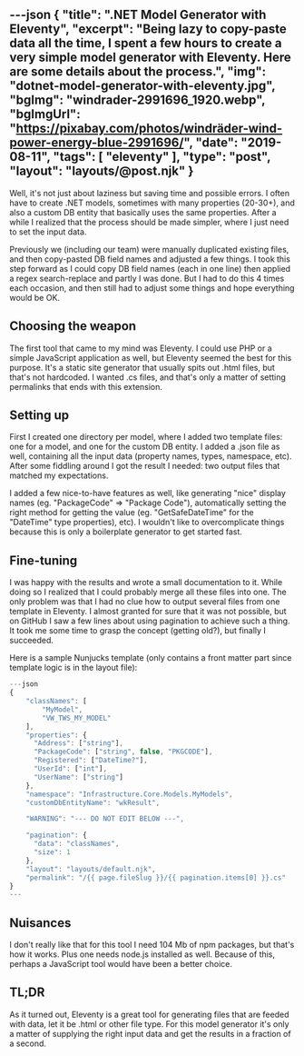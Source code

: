 ---json
{
    "title": ".NET Model Generator with Eleventy",
    "excerpt": "Being lazy to copy-paste data all the time, I spent a few hours to create a very simple model generator with Eleventy. Here are some details about the process.",
    "img": "dotnet-model-generator-with-eleventy.jpg",
    "bgImg": "windrader-2991696_1920.webp",
    "bgImgUrl": "https://pixabay.com/photos/windräder-wind-power-energy-blue-2991696/",
    "date": "2019-08-11",
    "tags": [
        "eleventy"
    ],
    "type": "post",
    "layout": "layouts/@post.njk"
}
---

Well, it's not just about laziness but saving time and possible errors. I often have to create .NET models, sometimes with many properties (20-30+), and also a custom DB entity that basically uses the same properties. After a while I realized that the process should be made simpler, where I just need to set the input data.

Previously we (including our team) were manually duplicated existing files, and then copy-pasted DB field names and adjusted a few things. I took this step forward as I could copy DB field names (each in one line) then applied a regex search-replace and partly I was done. But I had to do this 4 times each occasion, and then still had to adjust some things and hope everything would be OK.

## Choosing the weapon

The first tool that came to my mind was Eleventy. I could use PHP or a simple JavaScript application as well, but Eleventy seemed the best for this purpose. It's a static site generator that usually spits out .html files, but that's not hardcoded. I wanted .cs files, and that's only a matter of setting permalinks that ends with this extension.

## Setting up

First I created one directory per model, where I added two template files: one for a model, and one for the custom DB entity. I added a .json file as well, containing all the input data (property names, types, namespace, etc). After some fiddling around I got the result I needed: two output files that matched my expectations.

I added a few nice-to-have features as well, like generating "nice" display names (eg. "PackageCode" => "Package Code"), automatically setting the right method for getting the value (eg. "GetSafeDateTime" for the "DateTime" type properties), etc). I wouldn't like to overcomplicate things because this is only a boilerplate generator to get started fast.

## Fine-tuning

I was happy with the results and wrote a small documentation to it. While doing so I realized that I could probably merge all these files into one. The only problem was that I had no clue how to output several files from one template in Eleventy. I almost granted for sure that it was not possible, but on GitHub I saw a few lines about using pagination to achieve such a thing. It took me some time to grasp the concept (getting old?), but finally I succeeded.

Here is a sample Nunjucks template (only contains a front matter part since template logic is in the layout file):

```javascript
---json
{
    "classNames": [
        "MyModel",
        "VW_TWS_MY_MODEL"
    ],
    "properties": {
      "Address": ["string"],
      "PackageCode": ["string", false, "PKGCODE"],
      "Registered": ["DateTime?"],
      "UserId": ["int"],
      "UserName": ["string"]
    },
    "namespace": "Infrastructure.Core.Models.MyModels",
    "customDbEntityName": "wkResult",

    "WARNING": "--- DO NOT EDIT BELOW ---",

    "pagination": {
      "data": "classNames",
      "size": 1
    },   
    "layout": "layouts/default.njk",
    "permalink": "/{{ page.fileSlug }}/{{ pagination.items[0] }}.cs"
}
---
```

## Nuisances

I don't really like that for this tool I need 104 Mb of npm packages, but that's how it works. Plus one needs node.js installed as well. Because of this, perhaps a JavaScript tool would have been a better choice.

## TL;DR

As it turned out, Eleventy is a great tool for generating files that are feeded with data, let it be .html or other file type. For this model generator it's only a matter of supplying the right input data and get the results in a fraction of a second.